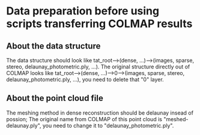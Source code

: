 # Data preparation before using scripts transferring COLMAP results
## About the data structure 
The data structure should look like tat_root-->(dense, ...)-->(images, sparse, stereo, delaunay_photometric.ply, ...). The original structure directly out of COLMAP looks like tat_root-->(dense, ...)-->0-->(images, sparse, stereo, delaunay_photometric.ply, ...), you need to delete that "0" layer.
## About the point cloud file
The meshing method in dense reconstruction should be delaunay insead of possion; The original name from COLMAP of this point cloud is "meshed-delaunay.ply", you need to change it to "delaunay_photometric.ply". 